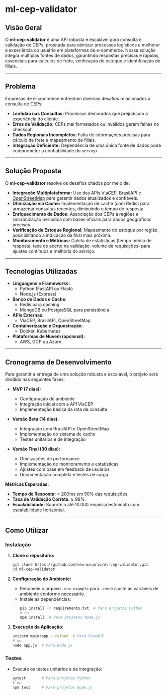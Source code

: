 # ml-cep-validator

## Visão Geral

O **ml-cep-validator** é uma API robusta e escalável para consulta e validação de CEPs, projetada para otimizar processos logísticos e melhorar a experiência do usuário em plataformas de e-commerce. Nossa solução integra múltiplas fontes de dados, garantindo respostas precisas e rápidas, essenciais para cálculos de frete, verificação de estoque e identificação de filiais.

---

## Problema

Empresas de e-commerce enfrentam diversos desafios relacionados à consulta de CEPs:

- **Lentidão nas Consultas:** Processos demorados que prejudicam a experiência do cliente.
- **Erros de Validação:** CEPs mal formatados ou inválidos geram falhas no checkout.
- **Dados Regionais Incompletos:** Falta de informações precisas para cálculo de frete e mapeamento de filiais.
- **Integração Deficiente:** Dependência de uma única fonte de dados pode comprometer a confiabilidade do serviço.

---

## Solução Proposta

O **ml-cep-validator** resolve os desafios citados por meio de:

- **Integração Multiplataforma:** Uso das APIs [ViaCEP](https://viacep.com.br/), [BrasilAPI](https://brasilapi.com.br/) e [OpenStreetMap](https://www.openstreetmap.org/) para garantir dados atualizados e confiáveis.
- **Otimização via Cache:** Implementação de cache (com Redis) para armazenar consultas recentes, diminuindo o tempo de resposta.
- **Enriquecimento de Dados:** Associação dos CEPs a regiões e sincronização periódica com bases oficiais para dados geográficos precisos.
- **Verificação de Estoque Regional:** Mapeamento do estoque por região, possibilitando a indicação da filial mais próxima.
- **Monitoramento e Métricas:** Coleta de estatísticas (tempo médio de resposta, taxa de acerto na validação, volume de requisições) para ajustes contínuos e melhoria do serviço.

---

## Tecnologias Utilizadas

- **Linguagens e Frameworks:**  
  - Python (FastAPI ou Flask)  
  - Node.js (Express)
- **Banco de Dados e Cache:**  
  - Redis para caching  
  - MongoDB ou PostgreSQL para persistência
- **APIs Externas:**  
  - ViaCEP, BrasilAPI, OpenStreetMap
- **Containerização e Orquestração:**  
  - Docker, Kubernetes
- **Plataformas de Nuvem (opcional):**  
  - AWS, GCP ou Azure

---

## Cronograma de Desenvolvimento

Para garantir a entrega de uma solução robusta e escalável, o projeto será dividido nas seguintes fases:

- **MVP (7 dias):**  
  - Configuração do ambiente  
  - Integração inicial com a API ViaCEP  
  - Implementação básica da rota de consulta

- **Versão Beta (14 dias):**  
  - Integração com BrasilAPI e OpenStreetMap  
  - Implementação do sistema de cache  
  - Testes unitários e de integração

- **Versão Final (30 dias):**  
  - Otimizações de performance  
  - Implementação de monitoramento e estatísticas  
  - Ajustes com base em feedback de usuários  
  - Documentação completa e testes de carga

**Métricas Esperadas:**
- **Tempo de Resposta:** < 200ms em 90% das requisições.
- **Taxa de Validação Correta:** ≥ 99%.
- **Escalabilidade:** Suporte a até 10.000 requisições/minuto com escalabilidade horizontal.

---

## Como Utilizar

### Instalação

1. **Clone o repositório:**
   ```bash
   git clone https://github.com/seu-usuario/ml-cep-validator.git
   cd ml-cep-validator
   ```

2. **Configuração do Ambiente:**
   - Renomeie o arquivo `.env.example` para `.env` e ajuste as variáveis de ambiente conforme necessário.
   - Instale as dependências:
     ```bash
     pip install -r requirements.txt  # Para projetos Python
     # ou
     npm install  # Para projetos Node.js
     ```

3. **Execução da Aplicação:**
   ```bash
   uvicorn main:app --reload  # Para FastAPI
   # ou
   node app.js  # Para Node.js
   ```

### Testes

- Execute os testes unitários e de integração:
  ```bash
  pytest       # Para projetos Python
  # ou
  npm test     # Para projetos Node.js
  

